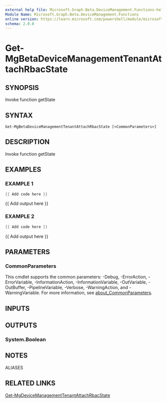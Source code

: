 ```yaml
---
external help file: Microsoft.Graph.Beta.DeviceManagement.Functions-help.xml
Module Name: Microsoft.Graph.Beta.DeviceManagement.Functions
online version: https://learn.microsoft.com/powershell/module/microsoft.graph.beta.devicemanagement.functions/get-mgbetadevicemanagementtenantattachrbacstate
schema: 2.0.0
---
```


# Get-MgBetaDeviceManagementTenantAttachRbacState

## SYNOPSIS
Invoke function getState

## SYNTAX

```
Get-MgBetaDeviceManagementTenantAttachRbacState [<CommonParameters>]
```

## DESCRIPTION
Invoke function getState

## EXAMPLES

### EXAMPLE 1
```powershell
{{ Add code here }}
```

{{ Add output here }}

### EXAMPLE 2
```powershell
{{ Add code here }}
```

{{ Add output here }}

## PARAMETERS

### CommonParameters
This cmdlet supports the common parameters: -Debug, -ErrorAction, -ErrorVariable, -InformationAction, -InformationVariable, -OutVariable, -OutBuffer, -PipelineVariable, -Verbose, -WarningAction, and -WarningVariable. For more information, see [about_CommonParameters](http://go.microsoft.com/fwlink/?LinkID=113216).

## INPUTS

## OUTPUTS

### System.Boolean
## NOTES

ALIASES

## RELATED LINKS
[Get-MgDeviceManagementTenantAttachRbacState](/powershell/module/Microsoft.Graph.DeviceManagement.Functions/Get-MgDeviceManagementTenantAttachRbacState?view=graph-powershell-v1.0)
